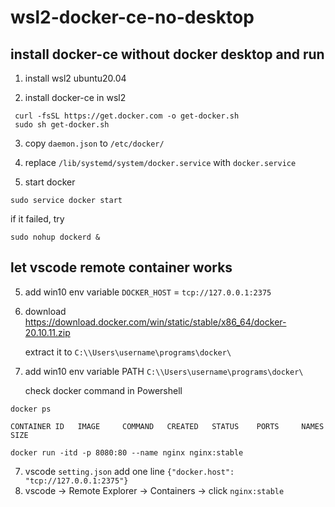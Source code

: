 # wsl2-docker-ce-no-desktop

## install docker-ce without docker desktop and run
1. install wsl2 ubuntu20.04

2. install docker-ce in wsl2
```
 curl -fsSL https://get.docker.com -o get-docker.sh
 sudo sh get-docker.sh
```

3. copy ```daemon.json``` to ```/etc/docker/```

4. replace ```/lib/systemd/system/docker.service``` with ```docker.service```

5. start docker
```
sudo service docker start
```
if it failed, try

```
sudo nohup dockerd &
```


## let vscode remote container works

5. add win10 env variable ```DOCKER_HOST``` = ```tcp://127.0.0.1:2375```
   
6. download https://download.docker.com/win/static/stable/x86_64/docker-20.10.11.zip 

   extract it to ```C:\\Users\username\programs\docker\```

7. add win10 env variable PATH ```C:\\Users\username\programs\docker\```

   check docker command in Powershell
```
docker ps
```
```
CONTAINER ID   IMAGE     COMMAND   CREATED   STATUS    PORTS     NAMES     SIZE
```
```
docker run -itd -p 8080:80 --name nginx nginx:stable
```
7.  vscode ```setting.json``` add one line ```{"docker.host": "tcp://127.0.0.1:2375"}```
8.  vscode -> Remote Explorer -> Containers -> click ```nginx:stable```

